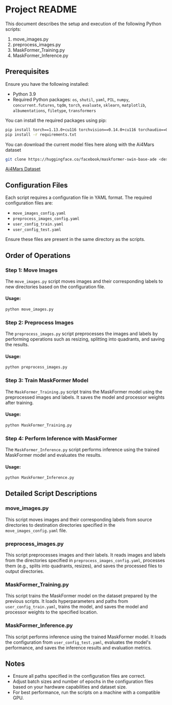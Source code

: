 
# Project README

This document describes the setup and execution of the following Python scripts:

1. move_images.py
2. preprocess_images.py
3. MaskFormer_Training.py
4. MaskFormer_Inference.py

## Prerequisites

Ensure you have the following installed:
- Python 3.9
- Required Python packages: `os`, `shutil`, `yaml`, `PIL`, `numpy`, `concurrent.futures`, `tqdm`, `torch`, `evaluate`, `sklearn`, `matplotlib`, `albumentations`, `filetype`, `transformers`

You can install the required packages using pip:
```bash
pip install torch==1.13.0+cu116 torchvision==0.14.0+cu116 torchaudio==0.13.0 --extra-index-url https://download.pytorch.org/whl/cu116
pip install -r requirements.txt
```

You can download the current model files here along with the Ai4Mars dataset
```bash
git clone https://huggingface.co/facebook/maskformer-swin-base-ade <destination path>
```
[Ai4Mars Dataset](https://drive.google.com/file/d/1kUVkrdafKiyPMvH2z5NTFyUp9iSXqCX6/view?usp=sharing)

## Configuration Files

Each script requires a configuration file in YAML format. The required configuration files are:
- `move_images_config.yaml`
- `preprocess_images_config.yaml`
- `user_config_train.yaml`
- `user_config_test.yaml`

Ensure these files are present in the same directory as the scripts.

## Order of Operations

### Step 1: Move Images
The `move_images.py` script moves images and their corresponding labels to new directories based on the configuration file.

#### Usage:
```bash
python move_images.py
```

### Step 2: Preprocess Images
The `preprocess_images.py` script preprocesses the images and labels by performing operations such as resizing, splitting into quadrants, and saving the results.

#### Usage:
```bash
python preprocess_images.py
```

### Step 3: Train MaskFormer Model
The `MaskFormer_Training.py` script trains the MaskFormer model using the preprocessed images and labels. It saves the model and processor weights after training.

#### Usage:
```bash
python MaskFormer_Training.py
```

### Step 4: Perform Inference with MaskFormer
The `MaskFormer_Inference.py` script performs inference using the trained MaskFormer model and evaluates the results.

#### Usage:
```bash
python MaskFormer_Inference.py
```

## Detailed Script Descriptions

### move_images.py
This script moves images and their corresponding labels from source directories to destination directories specified in the `move_images_config.yaml` file.

### preprocess_images.py
This script preprocesses images and their labels. It reads images and labels from the directories specified in `preprocess_images_config.yaml`, processes them (e.g., splits into quadrants, resizes), and saves the processed files to output directories.

### MaskFormer_Training.py
This script trains the MaskFormer model on the dataset prepared by the previous scripts. It loads hyperparameters and paths from `user_config_train.yaml`, trains the model, and saves the model and processor weights to the specified location.

### MaskFormer_Inference.py
This script performs inference using the trained MaskFormer model. It loads the configuration from `user_config_test.yaml`, evaluates the model's performance, and saves the inference results and evaluation metrics.

## Notes

- Ensure all paths specified in the configuration files are correct.
- Adjust batch sizes and number of epochs in the configuration files based on your hardware capabilities and dataset size.
- For best performance, run the scripts on a machine with a compatible GPU.

